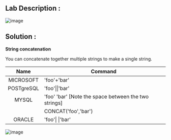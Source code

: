 ## Lab Description :

![image](https://user-images.githubusercontent.com/67383098/234063923-b0b6fd9b-bcfe-4402-8744-51b531964880.png)

## Solution :

**String concatenation**

You can concatenate together multiple strings to make a single string.

|    Name    	| Command                                               	|
|:----------:	|-------------------------------------------------------	|
|  MICROSOFT 	| 'foo'+'bar'                                           	|
| POSTgreSQL 	| 'foo'\|\|'bar'                                        	|
| MYSQL      	| 'foo' 'bar' [Note the space between the two strings]  	|
|            	| CONCAT('foo','bar')                                   	|
| ORACLE     	| 'foo'\| \|'bar'                                       	|

![image](https://user-images.githubusercontent.com/67383098/234099775-aff90330-5a21-4f1c-b6dc-9ef2c8876828.png)



